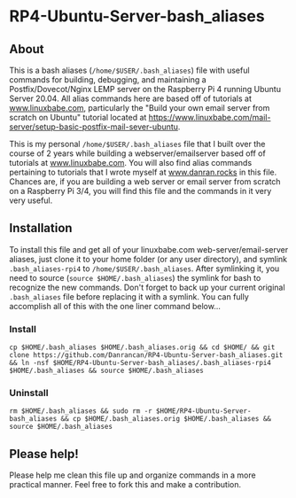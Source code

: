 # RP4-Ubuntu-Server-bash_aliases

## About

This is a bash aliases (`/home/$USER/.bash_aliases`) file with useful commands for building, 
debugging, and maintaining a Postfix/Dovecot/Nginx LEMP server on the Raspberry Pi 4 
running Ubuntu Server 20.04. All alias commands here are based off of tutorials at 
www.linuxbabe.com, particularly the "Build your own email server from scratch on 
Ubuntu" tutorial located at https://www.linuxbabe.com/mail-server/setup-basic-postfix-mail-sever-ubuntu. 

This is my personal `/home/$USER/.bash_aliases` file that I built
over the course of 2 years while building a webserver/emailserver based off of
tutorials at www.linuxbabe.com. You will also find alias commands pertaining to tutorials
that I wrote myself at www.danran.rocks in this file. Chances are, if you are building a
web server or email server from scratch on a Raspberry Pi 3/4, you will find this file
and the commands in it very very useful.

## Installation

To install this file and get all of your linuxbabe.com web-server/email-server aliases, just clone it
to your home folder (or any user directory), and symlink `.bash_aliases-rpi4` 
to `/home/$USER/.bash_aliases`. After symlinking it, you need to source (`source $HOME/.bash_aliases`) the 
symlink for bash to recognize the new commands. Don't forget to back 
up your current original `.bash_aliases` file before replacing it with a symlink. You can fully accomplish 
all of this with the one liner command below...

### Install
```
cp $HOME/.bash_aliases $HOME/.bash_aliases.orig && cd $HOME/ && git clone https://github.com/Danrancan/RP4-Ubuntu-Server-bash_aliases.git && ln -nsf $HOME/RP4-Ubuntu-Server-bash_aliases/.bash_aliases-rpi4 $HOME/.bash_aliases && source $HOME/.bash_aliases
```
### Uninstall
```
rm $HOME/.bash_aliases && sudo rm -r $HOME/RP4-Ubuntu-Server-bash_aliases && cp $HOME/.bash_aliases.orig $HOME/.bash_aliases && source $HOME/.bash_aliases
```
## Please help!
Please help me clean this file up and organize commands in a more practical manner. Feel free to fork this and make a contribution.
